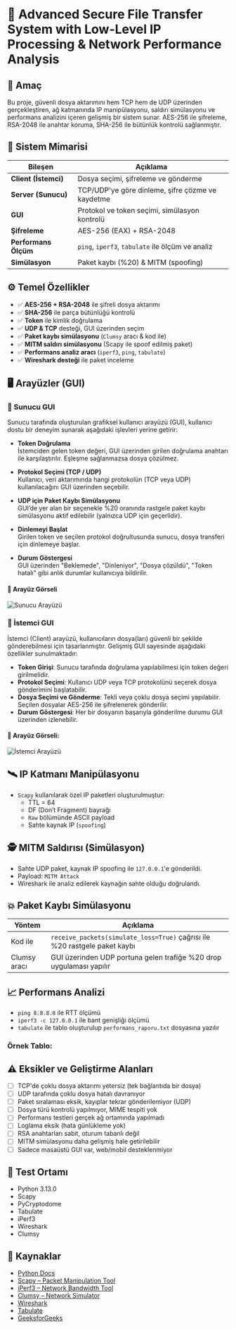 # 🔐 Advanced Secure File Transfer System with Low-Level IP Processing & Network Performance Analysis

## 📌 Amaç

Bu proje, güvenli dosya aktarımını hem TCP hem de UDP üzerinden gerçekleştiren, ağ katmanında IP manipülasyonu, saldırı simülasyonu ve performans analizini içeren gelişmiş bir sistem sunar. AES-256 ile şifreleme, RSA-2048 ile anahtar koruma, SHA-256 ile bütünlük kontrolü sağlanmıştır.

## 🧱 Sistem Mimarisi

| Bileşen            | Açıklama                                                   |
|--------------------|------------------------------------------------------------|
| **Client (İstemci)**     | Dosya seçimi, şifreleme ve gönderme                      |
| **Server (Sunucu)**      | TCP/UDP'ye göre dinleme, şifre çözme ve kaydetme         |
| **GUI**             | Protokol ve token seçimi, simülasyon kontrolü             |
| **Şifreleme**        | AES-256 (EAX) + RSA-2048                                   |
| **Performans Ölçüm** | `ping`, `iperf3`, `tabulate` ile ölçüm ve analiz           |
| **Simülasyon**       | Paket kaybı (%20) & MITM (spoofing)                        |

## ⚙️ Temel Özellikler

- ✅ **AES-256 + RSA-2048** ile şifreli dosya aktarımı  
- ✅ **SHA-256** ile parça bütünlüğü kontrolü  
- ✅ **Token** ile kimlik doğrulama  
- ✅ **UDP & TCP** desteği, GUI üzerinden seçim  
- ✅ **Paket kaybı simülasyonu** (`Clumsy` aracı & kod ile)  
- ✅ **MITM saldırı simülasyonu** (Scapy ile spoof edilmiş paket)  
- ✅ **Performans analiz aracı** (`iperf3`, `ping`, `tabulate`)  
- ✅ **Wireshark desteği** ile paket inceleme  

## 🖥️ Arayüzler (GUI)

### 🔹 Sunucu GUI
Sunucu tarafında oluşturulan grafiksel kullanıcı arayüzü (GUI), kullanıcı dostu bir deneyim sunarak aşağıdaki işlevleri yerine getirir:

- **Token Doğrulama**  
  İstemciden gelen token değeri, GUI üzerinden girilen doğrulama anahtarı ile karşılaştırılır. Eşleşme sağlanmazsa dosya çözülmez.

- **Protokol Seçimi (TCP / UDP)**  
  Kullanıcı, veri aktarımında hangi protokolün (TCP veya UDP) kullanılacağını GUI üzerinden seçebilir.

- **UDP için Paket Kaybı Simülasyonu**  
  GUI’de yer alan bir seçenekle %20 oranında rastgele paket kaybı simülasyonu aktif edilebilir (yalnızca UDP için geçerlidir).

- **Dinlemeyi Başlat**  
  Girilen token ve seçilen protokol doğrultusunda sunucu, dosya transferi için dinlemeye başlar.

- **Durum Göstergesi**  
  GUI üzerinden "Beklemede", "Dinleniyor", "Dosya çözüldü", "Token hatalı" gibi anlık durumlar kullanıcıya bildirilir.

#### 📸 Arayüz Görseli

![Sunucu Arayüzü](https://github.com/user-attachments/assets/87770241-596f-4bae-80fb-d81d35d2d8bf)

### 🔹 İstemci GUI

İstemci (Client) arayüzü, kullanıcıların dosya(ları) güvenli bir şekilde gönderebilmesi için tasarlanmıştır. Gelişmiş GUI sayesinde aşağıdaki özellikler sunulmaktadır:

- **Token Girişi**: Sunucu tarafında doğrulama yapılabilmesi için token değeri girilmelidir.
- **Protokol Seçimi**: Kullanıcı UDP veya TCP protokolünü seçerek dosya gönderimini başlatabilir.
- **Dosya Seçimi ve Gönderme**: Tekli veya çoklu dosya seçimi yapılabilir. Seçilen dosyalar AES-256 ile şifrelenerek gönderilir.
- **Durum Göstergesi**: Her bir dosyanın başarıyla gönderilme durumu GUI üzerinden izlenebilir.

#### 📸 Arayüz Görseli:
![İstemci Arayüzü](https://github.com/user-attachments/assets/e91d0f64-9577-4d86-b457-6c2469811196)


## 🛰️ IP Katmanı Manipülasyonu

- `Scapy` kullanılarak özel IP paketleri oluşturulmuştur:
  - TTL = 64
  - DF (Don’t Fragment) bayrağı
  - `Raw` bölümünde ASCII payload
  - Sahte kaynak IP (`spoofing`)

## 🕵️ MITM Saldırısı (Simülasyon)

- Sahte UDP paket, kaynak IP spoofing ile `127.0.0.1`'e gönderildi.
- Payload: `MITM Attack`
- Wireshark ile analiz edilerek kaynağın sahte olduğu doğrulandı.

## 💥 Paket Kaybı Simülasyonu

| Yöntem        | Açıklama                                                                 |
|---------------|--------------------------------------------------------------------------|
| Kod ile       | `receive_packets(simulate_loss=True)` çağrısı ile %20 rastgele paket kaybı |
| Clumsy aracı  | GUI üzerinden UDP portuna gelen trafiğe %20 drop uygulaması yapılır     |

## 📈 Performans Analizi

- `ping 8.8.8.8` ile RTT ölçümü
- `iperf3 -c 127.0.0.1` ile bant genişliği ölçümü
- `tabulate` ile tablo oluşturulup `performans_raporu.txt` dosyasına yazılır

### Örnek Tablo:


## ⚠️ Eksikler ve Geliştirme Alanları

- [ ] TCP'de çoklu dosya aktarımı yetersiz (tek bağlantıda bir dosya)
- [ ] UDP tarafında çoklu dosya hatalı davranıyor
- [ ] Paket sıralaması eksik, kayıplar tekrar gönderilemiyor (UDP)
- [ ] Dosya türü kontrolü yapılmıyor, MIME tespiti yok
- [ ] Performans testleri gerçek ağ ortamında yapılmadı
- [ ] Loglama eksik (hata günlükleme yok)
- [ ] RSA anahtarları sabit, oturum tabanlı değil
- [ ] MITM simülasyonu daha gelişmiş hale getirilebilir
- [ ] Sadece masaüstü GUI var, web/mobil desteklenmiyor

## 🧪 Test Ortamı

- Python 3.13.0
- Scapy
- PyCryptodome
- Tabulate
- iPerf3
- Wireshark
- Clumsy

## 🔗 Kaynaklar

- [Python Docs](https://docs.python.org/3/)
- [Scapy – Packet Manipulation Tool](https://scapy.net)
- [iPerf3 – Network Bandwidth Tool](https://github.com/esnet/iperf)
- [Clumsy – Network Simulator](https://jagt.github.io/clumsy/)
- [Wireshark](https://www.wireshark.org/)
- [Tabulate](https://pypi.org/project/tabulate/)
- [GeeksforGeeks](https://www.geeksforgeeks.org)


